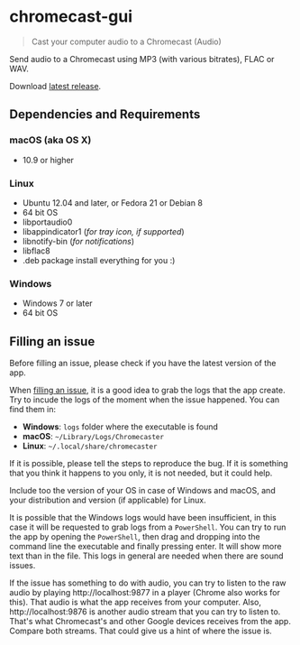# chromecast-gui
 > Cast your computer audio to a Chromecast (Audio)

Send audio to a Chromecast using MP3 (with various bitrates), FLAC or WAV.

Download [latest release](https://github.com/melchor629/chromecaster-gui/releases/latest).

## Dependencies and Requirements

### macOS (aka OS X)
  - 10.9 or higher

### Linux
  - Ubuntu 12.04 and later, or Fedora 21 or Debian 8
  - 64 bit OS
  - libportaudio0
  - libappindicator1 (_for tray icon, if supported_)
  - libnotify-bin (_for notifications_)
  - libflac8
  - .deb package install everything for you :)

### Windows
 - Windows 7 or later
 - 64 bit OS

## Filling an issue

Before filling an issue, please check if you have the latest version of the app.

When [filling an issue][1], it is a good idea to grab the logs that the app create. Try to incude the logs of the moment when the issue happened. You can find them in:

 - **Windows**: `logs` folder where the executable is found
 - **macOS**: `~/Library/Logs/Chromecaster`
 - **Linux**: `~/.local/share/chromecaster`

If it is possible, please tell the steps to reproduce the bug. If it is something that you think it happens to you only, it is not needed, but it could help.

Include too the version of your OS in case of Windows and macOS, and your distribution and version (if applicable) for Linux.

It is possible that the Windows logs would have been insufficient, in this case it will be requested to grab logs from a `PowerShell`. You can try to run the app by opening the `PowerShell`, then drag and dropping into the command line the executable and finally pressing enter. It will show more text than in the file. This logs in general are needed when there are sound issues.

If the issue has something to do with audio, you can try to listen to the raw audio by playing http://localhost:9877 in a player (Chrome also works for this). That audio is what the app receives from your computer. Also, http://localhost:9876 is another audio stream that you can try to listen to. That's what Chromecast's and other Google devices receives from the app. Compare both streams. That could give us a hint of where the issue is.


  [1]: https://github.com/melchor629/chromecaster-gui/issues/new
